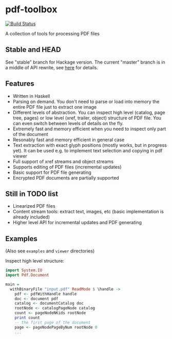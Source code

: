 pdf-toolbox
===========

[![Build Status](https://travis-ci.org/Yuras/pdf-toolbox.svg?branch=master)](https://travis-ci.org/Yuras/pdf-toolbox)

A collection of tools for processing PDF files

Stable and HEAD
---------------

See "stable" branch for Hackage version. The current "master" branch is in a middle of API
rewrite, see [here](http://blog.haskell-exists.com/yuras/posts/pdf-toolbox-release-future-api-changes-and-design-mistakes.html)
for details.


Features
--------

 * Written in Haskell
 * Parsing on demand. You don't need to parse or load into memory
the entire PDF file just to extract one image
 * Different levels of abstraction. You can inspect high level (catalog, page tree, pages)
or low level (xref, trailer, object) structure of PDF file.
You can even switch between levels of details on the fly.
 * Extremely fast and memory efficient when you need to inspect only part of the document
 * Resonably fast and memory efficient in general case
 * Text extraction with exact glyph positions (mostly works, but in progress yet).
It can be used e.g. to implement text selection and copying in pdf viewer
 * Full support of xref streams and object streams
 * Supports editing of PDF files (incremental updates)
 * Basic support for PDF file generating
 * Encrypted PDF documents are partially supported

Still in TODO list
------------------

 * Linearized PDF files
 * Content stream tools: extract text, images, etc (basic implementation is already included)
 * Higher level API for incremental updates and PDF generating

Examples
--------

(Also see `examples` and `viewer` directories)

Inspect high level structure:

```haskell
import System.IO
import Pdf.Document

main =
  withBinaryFile "input.pdf" ReadMode $ \handle ->
    pdf <- pdfWithHandle handle
    doc <- document pdf
    catalog <- documentCatalog doc
    rootNode <- catalogPageNode catalog
    count <- pageNodeNKids rootNode
    print count
    -- the first page of the document
    page <- pageNodePageByNum rootNode 0
    ...
```
